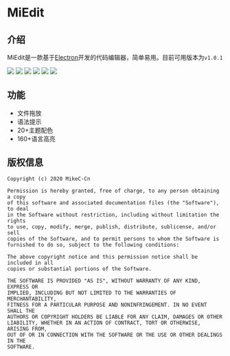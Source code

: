 # MiEdit

## 介绍

MiEdit是一款基于[Electron](https://www.electronjs.org/)开发的代码编辑器，简单易用。目前可用版本为```v1.0.1```

![](https://img.shields.io/badge/author-MikeC-green) ![](https://img.shields.io/badge/release-v1.0.1-blue) ![](https://img.shields.io/badge/license-MIT-blue) ![](https://img.shields.io/github/stars/MikeC-Cn/MiEdit.svg?style=social&label=Star&maxAge=2592000) ![](https://img.shields.io/github/watchers/MikeC-Cn/MiEdit.svg?style=social&label=Watch&maxAge=2592000) ![](https://img.shields.io/github/forks/MikeC-Cn/MiEdit.svg?style=social&label=Fork&maxAge=2592000)

## 功能

- 文件拖放
- 语法提示
- 20+主题配色
- 160+语言高亮

## 版权信息

``````
Copyright (c) 2020 MikeC-Cn

Permission is hereby granted, free of charge, to any person obtaining a copy
of this software and associated documentation files (the "Software"), to deal
in the Software without restriction, including without limitation the rights
to use, copy, modify, merge, publish, distribute, sublicense, and/or sell
copies of the Software, and to permit persons to whom the Software is
furnished to do so, subject to the following conditions:

The above copyright notice and this permission notice shall be included in all
copies or substantial portions of the Software.

THE SOFTWARE IS PROVIDED "AS IS", WITHOUT WARRANTY OF ANY KIND, EXPRESS OR
IMPLIED, INCLUDING BUT NOT LIMITED TO THE WARRANTIES OF MERCHANTABILITY,
FITNESS FOR A PARTICULAR PURPOSE AND NONINFRINGEMENT. IN NO EVENT SHALL THE
AUTHORS OR COPYRIGHT HOLDERS BE LIABLE FOR ANY CLAIM, DAMAGES OR OTHER
LIABILITY, WHETHER IN AN ACTION OF CONTRACT, TORT OR OTHERWISE, ARISING FROM,
OUT OF OR IN CONNECTION WITH THE SOFTWARE OR THE USE OR OTHER DEALINGS IN THE
SOFTWARE.
``````